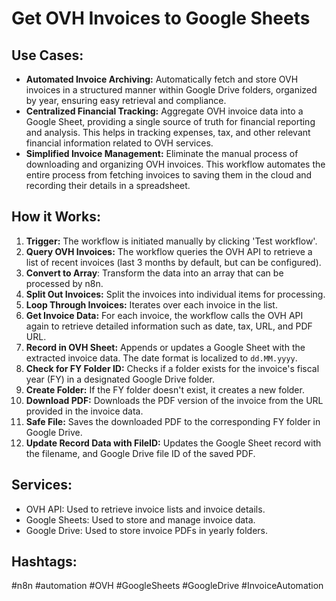 # Get OVH Invoices to Google Sheets

## Use Cases:

- **Automated Invoice Archiving:** Automatically fetch and store OVH invoices in a structured manner within Google Drive folders, organized by year, ensuring easy retrieval and compliance.
- **Centralized Financial Tracking:** Aggregate OVH invoice data into a Google Sheet, providing a single source of truth for financial reporting and analysis. This helps in tracking expenses, tax, and other relevant financial information related to OVH services.
- **Simplified Invoice Management:** Eliminate the manual process of downloading and organizing OVH invoices. This workflow automates the entire process from fetching invoices to saving them in the cloud and recording their details in a spreadsheet.

## How it Works:

1.  **Trigger:** The workflow is initiated manually by clicking 'Test workflow'.
2.  **Query OVH Invoices:** The workflow queries the OVH API to retrieve a list of recent invoices (last 3 months by default, but can be configured).
3.  **Convert to Array**: Transform the data into an array that can be processed by n8n.
4.  **Split Out Invoices:** Split the invoices into individual items for processing.
5.  **Loop Through Invoices:** Iterates over each invoice in the list.
6.  **Get Invoice Data:** For each invoice, the workflow calls the OVH API again to retrieve detailed information such as date, tax, URL, and PDF URL.
7.  **Record in OVH Sheet:** Appends or updates a Google Sheet with the extracted invoice data. The date format is localized to `dd.MM.yyyy`.
8.  **Check for FY Folder ID:** Checks if a folder exists for the invoice's fiscal year (FY) in a designated Google Drive folder.
9.  **Create Folder:** If the FY folder doesn't exist, it creates a new folder.
10. **Download PDF:** Downloads the PDF version of the invoice from the URL provided in the invoice data.
11. **Safe File:** Saves the downloaded PDF to the corresponding FY folder in Google Drive.
12. **Update Record Data with FileID:** Updates the Google Sheet record with the filename, and Google Drive file ID of the saved PDF.

## Services:

-   OVH API: Used to retrieve invoice lists and invoice details.
-   Google Sheets: Used to store and manage invoice data.
-   Google Drive: Used to store invoice PDFs in yearly folders.

## Hashtags:

#n8n #automation #OVH #GoogleSheets #GoogleDrive #InvoiceAutomation
